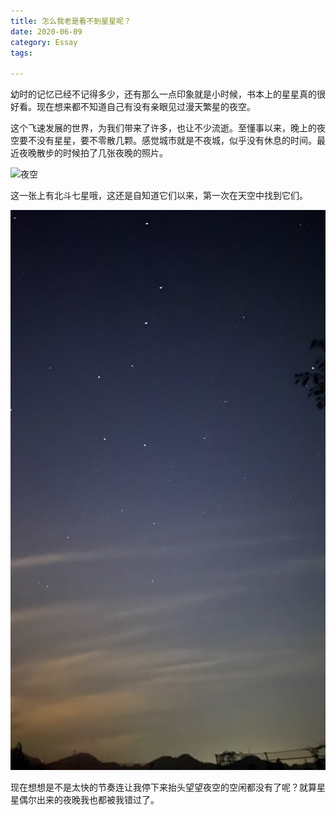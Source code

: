 ```yaml
---
title: 怎么我老是看不到星星呢？
date: 2020-06-09
category: Essay
tags:

---
```


幼时的记忆已经不记得多少，还有那么一点印象就是小时候，书本上的星星真的很好看。现在想来都不知道自己有没有亲眼见过漫天繁星的夜空。

这个飞速发展的世界，为我们带来了许多，也让不少流逝。至懂事以来，晚上的夜空要不没有星星，要不零散几颗。感觉城市就是不夜城，似乎没有休息的时间。最近夜晚散步的时候拍了几张夜晚的照片。

![夜空](/images/IMG_1958_20200608-232023.JPG)

这一张上有北斗七星哦，这还是自知道它们以来，第一次在天空中找到它们。

![北斗七星](/images/IMG_1964_20200608-232023.JPG)

现在想想是不是太快的节奏连让我停下来抬头望望夜空的空闲都没有了呢？就算星星偶尔出来的夜晚我也都被我错过了。
